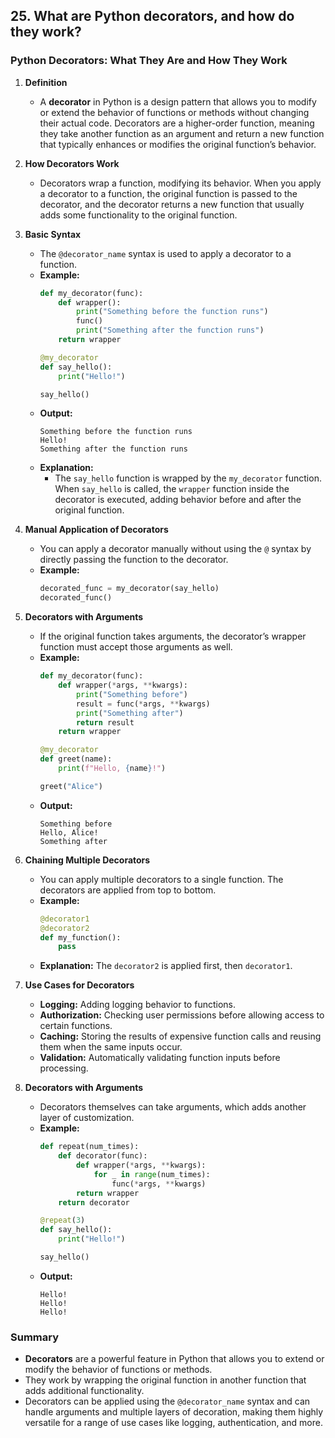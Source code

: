 ## 25. What are Python decorators, and how do they work?


### Python Decorators: What They Are and How They Work

1. **Definition**
   - A **decorator** in Python is a design pattern that allows you to modify or extend the behavior of functions or methods without changing their actual code. Decorators are a higher-order function, meaning they take another function as an argument and return a new function that typically enhances or modifies the original function’s behavior.

2. **How Decorators Work**
   - Decorators wrap a function, modifying its behavior. When you apply a decorator to a function, the original function is passed to the decorator, and the decorator returns a new function that usually adds some functionality to the original function.

3. **Basic Syntax**
   - The `@decorator_name` syntax is used to apply a decorator to a function.
   - **Example:**
     ```python
     def my_decorator(func):
         def wrapper():
             print("Something before the function runs")
             func()
             print("Something after the function runs")
         return wrapper

     @my_decorator
     def say_hello():
         print("Hello!")

     say_hello()
     ```
   - **Output:**
     ```
     Something before the function runs
     Hello!
     Something after the function runs
     ```
   - **Explanation:**
     - The `say_hello` function is wrapped by the `my_decorator` function. When `say_hello` is called, the `wrapper` function inside the decorator is executed, adding behavior before and after the original function.

4. **Manual Application of Decorators**
   - You can apply a decorator manually without using the `@` syntax by directly passing the function to the decorator.
   - **Example:**
     ```python
     decorated_func = my_decorator(say_hello)
     decorated_func()
     ```

5. **Decorators with Arguments**
   - If the original function takes arguments, the decorator’s wrapper function must accept those arguments as well.
   - **Example:**
     ```python
     def my_decorator(func):
         def wrapper(*args, **kwargs):
             print("Something before")
             result = func(*args, **kwargs)
             print("Something after")
             return result
         return wrapper

     @my_decorator
     def greet(name):
         print(f"Hello, {name}!")

     greet("Alice")
     ```
   - **Output:**
     ```
     Something before
     Hello, Alice!
     Something after
     ```

6. **Chaining Multiple Decorators**
   - You can apply multiple decorators to a single function. The decorators are applied from top to bottom.
   - **Example:**
     ```python
     @decorator1
     @decorator2
     def my_function():
         pass
     ```
   - **Explanation:** The `decorator2` is applied first, then `decorator1`.

7. **Use Cases for Decorators**
   - **Logging:** Adding logging behavior to functions.
   - **Authorization:** Checking user permissions before allowing access to certain functions.
   - **Caching:** Storing the results of expensive function calls and reusing them when the same inputs occur.
   - **Validation:** Automatically validating function inputs before processing.

8. **Decorators with Arguments**
   - Decorators themselves can take arguments, which adds another layer of customization.
   - **Example:**
     ```python
     def repeat(num_times):
         def decorator(func):
             def wrapper(*args, **kwargs):
                 for _ in range(num_times):
                     func(*args, **kwargs)
             return wrapper
         return decorator

     @repeat(3)
     def say_hello():
         print("Hello!")

     say_hello()
     ```
   - **Output:**
     ```
     Hello!
     Hello!
     Hello!
     ```

### Summary
- **Decorators** are a powerful feature in Python that allows you to extend or modify the behavior of functions or methods.
- They work by wrapping the original function in another function that adds additional functionality.
- Decorators can be applied using the `@decorator_name` syntax and can handle arguments and multiple layers of decoration, making them highly versatile for a range of use cases like logging, authentication, and more.
